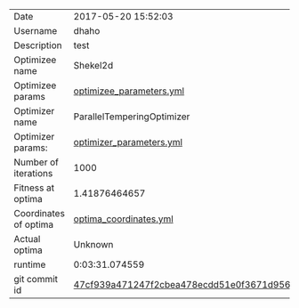| | |
| --- | --- |
| Date | 2017-05-20 15:52:03 |
| Username | dhaho |
| Description | test |
| Optimizee name | Shekel2d |
| Optimizee params |  <a href="optimizee_parameters.yml">optimizee_parameters.yml</a>  |
| Optimizer name | ParallelTemperingOptimizer |
| Optimizer params: |  <a href="optimizer_parameters.yml">optimizer_parameters.yml</a>  |
| Number of iterations | 1000 |
| Fitness at optima | 1.41876464657 |
| Coordinates of optima |  <a href="optima_coordinates.yml">optima_coordinates.yml</a>  |
| Actual optima |  Unknown  |
| runtime | 0:03:31.074559 |
| git commit id | <a href="git@github.com:IGITUGraz/LTL/commit/47cf939a471247f2cbea478ecdd51e0f3671d956">47cf939a471247f2cbea478ecdd51e0f3671d956</a> |